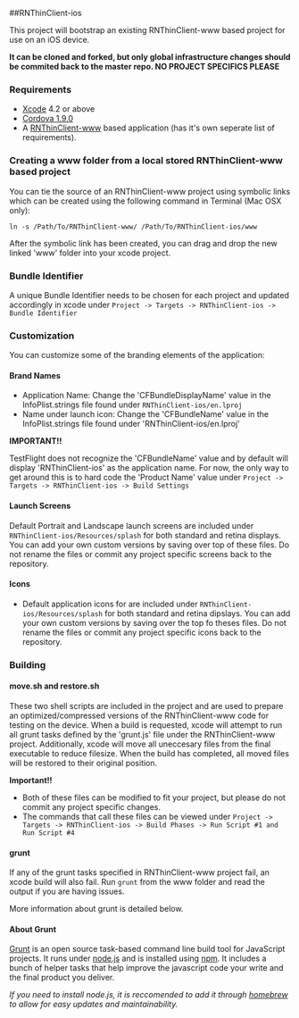 ##RNThinClient-ios

This project will bootstrap an existing RNThinClient-www based project for use on an iOS device. 

<b>It can be cloned and forked, but only global infrastructure changes should be commited back to the master repo. NO PROJECT SPECIFICS PLEASE</b> 

### Requirements

- [Xcode](https://developer.apple.com/xcode/) 4.2 or above
- [Cordova 1.9.0](https://github.com/phonegap/phonegap/zipball/1.9.0)
- A [RNThinClient-www](https://github.com/rednucleus/RNThinClient-www) based application (has it's own seperate list of requirements).

### Creating a www folder from a local stored RNThinClient-www based project

You can tie the source of an RNThinClient-www project using symbolic links which can be created using the following command in Terminal (Mac OSX only):

`ln -s /Path/To/RNThinClient-www/ /Path/To/RNThinClient-ios/www`

After the symbolic link has been created, you can drag and drop the new linked 'www' folder into your xcode project. 

### Bundle Identifier

A unique Bundle Identifier needs to be chosen for each project and updated accordingly in xcode under `Project -> Targets -> RNThinClient-ios -> Bundle Identifier`

### Customization

You can customize some of the branding elements of the application: 

#### Brand Names
- Application Name: Change the 'CFBundleDisplayName' value in the InfoPlist.strings file found under `RNThinClient-ios/en.lproj`
- Name under launch icon: Change the 'CFBundleName' value in the InfoPlist.strings file found under 'RNThinClient-ios/en.lproj'

<strong>IMPORTANT!!</strong>

TestFlight does not recognize the 'CFBundleName' value and by default will display 'RNThinClient-ios' as the application name. For now, the only way to get around this is to hard code the 'Product Name' value under `Project -> Targets -> RNThinClient-ios -> Build Settings`

#### Launch Screens 

Default Portrait and Landscape launch screens are included under `RNThinClient-ios/Resources/splash` for both standard and retina displays. You can add your own custom versions by saving over top of these files. Do not rename the files or commit any project specific screens back to the repository.

#### Icons

- Default application icons for are included under `RNThinClient-ios/Resources/splash` for both standard and retina dipslays. You can add your own custom versions by saving over the top fo theses files. Do not rename the files or commit any project specific icons back to the repository.


### Building

#### move.sh and restore.sh

These two shell scripts are included in the project and are used to prepare an optimized/compressed versions of the RNThinClient-www code for testing on the device. When a build is requested, xcode will attempt to run all grunt tasks defined by the 'grunt.js' file under the RNThinClient-www project. Additionally, xcode will move all uneccesary files from the final executable to reduce filesize. When the build has completed, all moved files will be restored to their original position.

<strong>Important!!</strong>

- Both of these files can be modified to fit your project, but please do not commit any project specific changes.
- The commands that call these files can be viewed under `Project -> Targets -> RNThinClient-ios -> Build Phases -> Run Script #1 and Run Script #4`

#### grunt

If any of the grunt tasks specified in RNThinClient-www project fail, an xcode build will also fail. Run `grunt` from the www folder and read the output if you are having issues.

More information about grunt is detailed below.

#### About Grunt

[Grunt](https://github.com/cowboy/grunt) is an open source task-based command line build tool for JavaScript projects. It runs under [node.js](http://nodejs.org/) and is installed using [npm](http://npmjs.org/). It includes a bunch of helper tasks that help improve the javascript code your write and the final product you deliver.

*If you need to install node.js, it is reccomended to add it through [homebrew](http://mxcl.github.com/homebrew/) to allow for easy updates and maintainability.*
